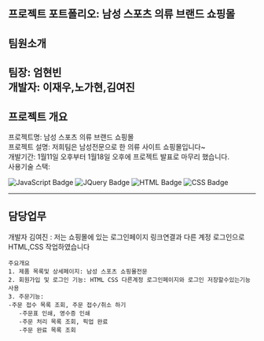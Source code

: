 ## 프로젝트 포트폴리오: 남성 스포츠 의류 브랜드 쇼핑몰

## 팀원소개


팀장: 엄현빈  
개발자: 이재우,노가현,김여진  
---


## 프로젝트 개요

프로젝트명: 남성 스포츠 의류 브랜드 쇼핑몰  
프로젝트 설명: 저희팀은 남성전문으로 한 의류 사이트 쇼핑몰입니다~  
개발기간: 1월11일 오후부터 1월18일 오후에 프로젝트 발표로 마무리 했습니다.  
사용기술 스택:  

![JavaScript Badge](https://img.shields.io/badge/JavaScript-F7DF1E?style=flat&logo=JavaScript&logoColor=white)
![JQuery Badge](https://img.shields.io/badge/jQuery-0769AD?style=flat&logo=jQuery&logoColor=white)
![HTML Badge](https://img.shields.io/badge/HTML5-E34F26?style=flat&logo=HTML5&logoColor=white)
![CSS Badge](https://img.shields.io/badge/CSS3-1572B6?style=flat&logo=CSS3&logoColor=white)

---

## 담당업무

개발자 김여진
: 저는 쇼핑몰에 있는 로그인페이지 링크연결과 다른 계정 로그인으로 HTML,CSS 작업하였습니다

```
주요개요
1. 제품 목록및 상세페이지: 남성 스포츠 쇼핑몰전문
2. 회원가입 및 로그인 기능: HTML CSS 다른계정 로그인페이지와 로그인 저장할수있는기능 사용
3. 주문기능:  
-주문 접수 목록 조회, 주문 접수/취소 하기  
   -주문표 인쇄, 영수증 인쇄      
   -주문 처리 목록 조회, 픽업 완료    
   -주문 완료 목록 조회  
```
 





